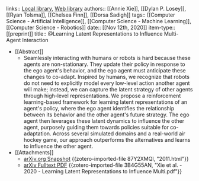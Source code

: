 links:: [Local library](zotero://select/library/items/759GI7VM), [Web library](https://www.zotero.org/users/7448055/items/759GI7VM)
authors:: [[Annie Xie]], [[Dylan P. Losey]], [[Ryan Tolsma]], [[Chelsea Finn]], [[Dorsa Sadigh]]
tags:: [[Computer Science - Artificial Intelligence]], [[Computer Science - Machine Learning]], [[Computer Science - Robotics]]
date:: [[Nov 12th, 2020]]
item-type:: [[preprint]]
title:: @Learning Latent Representations to Influence Multi-Agent Interaction

- [[Abstract]]
	- Seamlessly interacting with humans or robots is hard because these agents are non-stationary. They update their policy in response to the ego agent's behavior, and the ego agent must anticipate these changes to co-adapt. Inspired by humans, we recognize that robots do not need to explicitly model every low-level action another agent will make; instead, we can capture the latent strategy of other agents through high-level representations. We propose a reinforcement learning-based framework for learning latent representations of an agent's policy, where the ego agent identifies the relationship between its behavior and the other agent's future strategy. The ego agent then leverages these latent dynamics to influence the other agent, purposely guiding them towards policies suitable for co-adaptation. Across several simulated domains and a real-world air hockey game, our approach outperforms the alternatives and learns to influence the other agent.
- [[Attachments]]
	- [arXiv.org Snapshot](https://arxiv.org/abs/2011.06619) {{zotero-imported-file 87Y2XMQI, "2011.html"}}
	- [arXiv Fulltext PDF](https://arxiv.org/pdf/2011.06619.pdf) {{zotero-imported-file 3B4G55AN, "Xie et al. - 2020 - Learning Latent Representations to Influence Multi.pdf"}}
